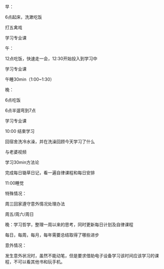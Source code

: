 早：

6点起床，洗漱吃饭

打五禽戏

学习专业课



午：

12点吃饭，快速走一会，12:30开始投入到学习中

学习专业课

午睡30min（1:00~1:30）



晚：

6点吃饭

6点半遛弯到7点

学习专业课

10:00 结束学习

回宿舍洗冷水澡，并在洗澡回顾今天学习了什么

与老婆视频

学习30min方法论

完成每日锄草日记，看一遍自律课程和每日安排

11:00睡觉



特殊情况：

周三回家遵守意外情况处理办法

周五/周六/周日

晚：学习哲学，整理一周以来的思考，同时更新每日计划及自律课程

每日，每周，每月，每年需要总结取得了哪些进步



意外情况：

发生意外状况时，虽然不能动笔，但是要求借助电子设备学习该时间应该学习的课程，不可以看其他书和玩手机。

